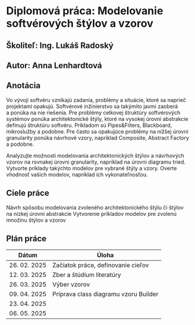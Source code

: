 
# Diplomová práca: Modelovanie softvérových štýlov a vzorov
## Školiteľ: Ing. Lukáš Radoský
## Autor: Anna Lenhardtová

## Anotácia
Vo vývoji softvéru vznikajú zadania, problémy a situácie, ktoré sa naprieč projektami opakujú. Softvérové inžinierstvo sa takýmito javmi zaoberá a ponúka na nie riešenia. Pre problémy celkovej štruktúry softvérových systémov ponúka architektonické štýly, ktoré na vysokej úrovni abstrakcie definujú štruktúru softvéru. Príkladom sú Pipes&Filters, Blackboard, mikroslužby a podobne. Pre často sa opakujúce problémy na nižšej úrovni granularity ponúka návrhové vzory, napríklad Composite, Abstract Factory a podobne.

Analyzujte možnosti modelovania architektonických štýlov a návrhových vzorov na rovnakej úrovni granularity, napríklad na úrovni diagramu tried. Vytvorte príklady takýchto modelov pre vybrané štýly a vzory. Overte vhodnosť vašich modelov, napríklad ich vykonateľnosťou.

## Ciele práce
Návrh spôsobu modelovania zvoleného architektonického štýlu či štýlov na nízkej úrovni abstrakcie
Vytvorenie príkladov modelov pre zvolenú množinu štýlov a vzorov

## Plán práce

| Dátum        | Úloha                        |
|-------------|----------------------------------------|
| 26. 02. 2025 | Začiatok práce, definovanie cieľov    |
| 12. 03. 2025 | Zber a štúdium literatúry              |
| 26. 03. 2025 | Výber vzorov             |
| 09. 04. 2025 | Príprava class diagramu vzoru Builder |
| 23. 04. 2025 | |
| 06. 05. 2025 |  |


